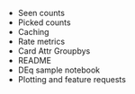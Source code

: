 * Seen counts
* Picked counts
* Caching
* Rate metrics
* Card Attr Groupbys
* README
* DEq sample notebook
* Plotting and feature requests
